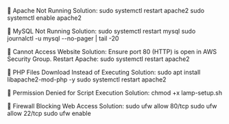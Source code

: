 🚀 Apache Not Running
Solution:
    sudo systemctl restart apache2
    sudo systemctl enable apache2

🚀 MySQL Not Running
Solution:
    sudo systemctl restart mysql
    sudo journalctl -u mysql --no-pager | tail -20

🚀 Cannot Access Website
Solution:
    Ensure port 80 (HTTP) is open in AWS Security Group.
    Restart Apache:
        sudo systemctl restart apache2

🚀 PHP Files Download Instead of Executing
Solution:
    sudo apt install libapache2-mod-php -y
    sudo systemctl restart apache2


🚀 Permission Denied for Script Execution
Solution:
    chmod +x lamp-setup.sh

🚀 Firewall Blocking Web Access
Solution:
    sudo ufw allow 80/tcp
    sudo ufw allow 22/tcp
    sudo ufw enable
